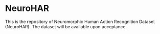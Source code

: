 # NeuroHAR
This is the repository of Neuromorphic Human Action Recognition Dataset (NeuroHAR). The dataset will be available upon acceptance.
